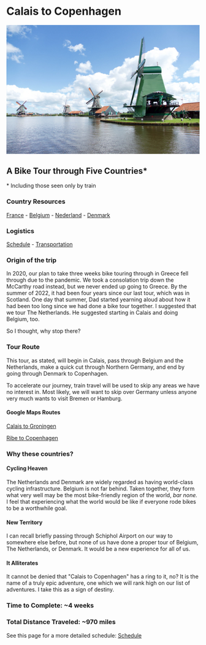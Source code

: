 # Calais to Copenhagen
![windmills](windmills.jpg)
## A Bike Tour through Five Countries*
\* Including those seen only by train

### Country Resources
[France](countries/France.md) - [Belgium](countries/Belgium.md) - [Nederland](countries/Nederland.md) - [Denmark](countries/Denmark.md)

### Logistics
[Schedule](Schedule.md) - [Transportation](Transportation.md)

### Origin of the trip

In 2020, our plan to take three weeks bike touring through in Greece fell through due to the pandemic. We took a consolation trip down the McCarthy road instead, but we never ended up going to Greece. By the summer of 2022, it had been four years since our last tour, which was in Scotland.
One day that summer, Dad started yearning aloud about how it had been too long since we had done a bike tour together. I suggested that we tour The Netherlands. He suggested starting in Calais and doing Belgium, too.

So I thought, why stop there?

### Tour Route

This tour, as stated, will begin in Calais, pass through Belgium and the Netherlands, make a quick cut through Northern Germany, and end by going through Denmark to Copenhagen. 

To accelerate our journey, train travel will be used to skip any areas we have no interest in. Most likely, we will want to skip over Germany unless anyone very much wants to visit Bremen or Hamburg.

#### Google Maps Routes

[Calais to Groningen](https://www.google.com/maps/dir/Calais/Bruges/Brussels/Antwerp/Middelburg,+Netherlands/Rotterdam/The+Hague/Haarlem,+Netherlands/Amsterdam/Groningen/@51.8666083,3.9027405,8z/data=!4m63!4m62!1m5!1m1!1s0x47dc3f75d7f1e363:0xacbed9e08cd279f4!2m2!1d1.858686!2d50.95129!1m5!1m1!1s0x47c350d0c11e420d:0x1aa2f35ac8834df7!2m2!1d3.2247552!2d51.2091807!1m5!1m1!1s0x47c3a4ed73c76867:0xc18b3a66787302a7!2m2!1d4.3571696!2d50.8476424!1m5!1m1!1s0x47c3f68ebfc3887d:0x3eaf448482a88ab8!2m2!1d4.4051485!2d51.2213404!1m5!1m1!1s0x47c48e44065d5267:0x9d5f315bb0ead1b4!2m2!1d3.610998!2d51.4987962!1m5!1m1!1s0x47c5b7605f54c47d:0x5229bbac955e4b85!2m2!1d4.4777326!2d51.9244201!1m5!1m1!1s0x47c5b72f4298bd71:0x400de5a8d1e6c10!2m2!1d4.3006999!2d52.0704978!1m5!1m1!1s0x47c5ef6c60e1e9fb:0x8ae15680b8a17e39!2m2!1d4.6462194!2d52.3873878!1m5!1m1!1s0x47c63fb5949a7755:0x6600fd4cb7c0af8d!2m2!1d4.9041389!2d52.3675734!1m5!1m1!1s0x47c83286b462cca7:0xcb4b5086f9a6c8dc!2m2!1d6.5665017!2d53.2193835!3e1!4e1)

[Ribe to Copenhagen](https://www.google.com/maps/dir/Ribe,+6760,+Denmark/Jelling,+7300,+Denmark/Middelfart,+Denmark/Kerteminde,+5300,+Denmark/Ringsted,+Denmark/Roskilde,+Denmark/Copenhagen/@55.6961541,9.7646135,8z/data=!4m45!4m44!1m5!1m1!1s0x464b37754ca598e1:0xab93f5741872121f!2m2!1d8.774665!2d55.326936!1m5!1m1!1s0x464b7ec893e37ca7:0xd2b4d66aea403807!2m2!1d9.4168679!2d55.753119!1m5!1m1!1s0x464c965822cb5a69:0x487991c3f7f3ec93!2m2!1d9.747172!2d55.497204!1m5!1m1!1s0x464d19e6a2195cab:0x6fc5f8607ec3b20e!2m2!1d10.654979!2d55.455882!1m5!1m1!1s0x4652920273830c2b:0xf7f3d35336cd393c!2m2!1d11.791372!2d55.442952!1m5!1m1!1s0x46525fc995012f29:0xa00afcc1d507710!2m2!1d12.087845!2d55.64191!1m5!1m1!1s0x4652533c5c803d23:0x4dd7edde69467b8!2m2!1d12.5683372!2d55.6760968!3e0!4e1)

### Why these countries?

#### Cycling Heaven
The Netherlands and Denmark are widely regarded as having world-class cycling infrastructure. Belgium is not far behind. Taken together, they form what very well may be the most bike-friendly region of the world, *bar none.* I feel that experiencing what the world would be like if everyone rode bikes to be a worthwhile goal.

#### New Territory
I can recall briefly passing through Schiphol Airport on our way to somewhere else before, but none of us have done a proper tour of Belgium, The Netherlands, or Denmark. It would be a new experience for all of us.

#### It Alliterates
It cannot be denied that "Calais to Copenhagen" has a ring to it, no? It is the name of a truly epic adventure, one which we will rank high on our list of adventures. I take this as a sign of destiny.

### Time to Complete: ~4 weeks

### Total Distance Traveled: ~970 miles

See this page for a more detailed schedule: [Schedule](Schedule.md)
